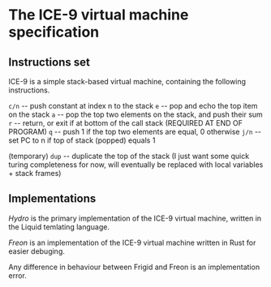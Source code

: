 # The ICE-9 virtual machine specification


## Instructions set

ICE-9 is a simple stack-based virtual machine, containing the following instructions.

`c/n` -- push constant at index n to the stack
`e` -- pop and echo the top item on the stack
`a` -- pop the top two elements on the stack, and push their sum
`r` -- return, or exit if at bottom of the call stack (REQUIRED AT END OF PROGRAM)
`q` -- push 1 if the top two elements are equal, 0 otherwise
`j/n` -- set PC to n if top of stack (popped) equals 1

(temporary)
`dup` -- duplicate the top of the stack (I just want some quick turing completeness for now,
         will eventually be replaced with local variables + stack frames)

## Implementations

*Hydro* is the primary implementation of the ICE-9 virtual machine, written
in the Liquid temlating language.

*Freon* is an implementation of the ICE-9 virtual machine written in Rust for easier
debuging.

Any difference in behaviour between Frigid and Freon is an implementation error.
